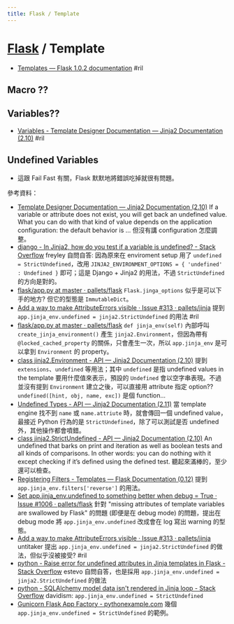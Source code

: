 ```yaml
---
title: Flask / Template
---
```

# [Flask](flask.md) / Template

  - [Templates — Flask 1\.0\.2 documentation](http://flask.pocoo.org/docs/1.0/tutorial/templates/) #ril

## Macro ??

## Variables??

  - [Variables - Template Designer Documentation — Jinja2 Documentation (2\.10)](http://jinja.pocoo.org/docs/2.10/templates/#variables) #ril

## Undefined Variables

  - 這跟 Fail Fast 有關，Flask 默默地將錯誤吃掉就很有問題。

參考資料：

  - [Template Designer Documentation — Jinja2 Documentation (2\.10)](http://jinja.pocoo.org/docs/2.10/templates/#variables) If a variable or attribute does not exist, you will get back an undefined value. What you can do with that kind of value depends on the application configuration: the default behavior is ... 但沒有講 configuration 怎麼調整。
  - [django \- In Jinja2, how do you test if a variable is undefined? \- Stack Overflow](https://stackoverflow.com/questions/3842690/) freyley 自問自答: 因為原來在 enviroment setup 用了 `undefined = StrictUndefined`，改用 `JINJA2_ENVIRONMENT_OPTIONS = { 'undefined' : Undefined }` 即可；這是 Django + Jinja2 的用法，不過 `StrictUndefined` 的方向是對的。
  - [flask/app\.py at master · pallets/flask](https://github.com/pallets/flask/blob/master/flask/app.py#L274) `Flask.jinga_options` 似乎是可以下手的地方? 但它的型態是 `ImmutableDict`。
  - [Add a way to make AttributeErrors visible · Issue \#313 · pallets/jinja](https://github.com/pallets/jinja/issues/313) 提到 `app.jinja_env.undefined = jinja2.StrictUndefined` 的用法 #ril
  - [flask/app\.py at master · pallets/flask](https://github.com/pallets/flask/blob/master/flask/app.py#L636) `def jinja_env(self)` 內部呼叫 `create_jinja_environment()` 產生 `jinja2.Environment`，但因為帶有 `@locked_cached_property` 的關係，只會產生一次，所以 `app.jinja_env` 是可以拿到 `Environment` 的 property。
  - [class jinja2.Environment - API — Jinja2 Documentation (2\.10)](http://jinja.pocoo.org/docs/2.10/api/#jinja2.Environment) 提到 `extensions`、`undefined` 等用法；其中 `undefined` 是指 undefined values in the template 要用什麼值來表示，預設的 `Undefined` 會以空字串表現。不過並沒有提到 `Environment` 建立之後，可以直接用 attribute 指定 option?? `undefined([hint, obj, name, exc])` 是個 function...
  - [Undefined Types - API — Jinja2 Documentation (2\.11)](http://jinja.pocoo.org/docs/dev/api/#undefined-types) 當 template engine 找不到 `name` 或 `name.attriute` 時，就會傳回一個 undefined value，最接近 Python 行為的是 `StrictUndefined`，除了可以測試是否 undefined 外，其他操作都會噴錯。
  - [class jinja2.StrictUndefined - API — Jinja2 Documentation (2\.10)](http://jinja.pocoo.org/docs/2.10/api/#jinja2.StrictUndefined) An undefined that barks on print and iteration as well as boolean tests and all kinds of comparisons. In other words: you can do nothing with it except checking if it’s defined using the defined test. 聽起來滿棒的，至少還可以檢查。
  - [Registering Filters - Templates — Flask Documentation (0\.12)](http://flask.pocoo.org/docs/0.12/templating/#registering-filters) 提到 `app.jinja_env.filters['reverse']` 的用法。
  - [Set app\.jinja\_env\.undefined to something better when debug = True · Issue \#1006 · pallets/flask](https://github.com/pallets/flask/issues/1006) 針對 "missing attributes of template variables are swallowed by Flask" 的問題 (即便是在 debug mode) 的問題，提出在 debug mode 將 `app.jinja_env.undefined` 改成會在 log 寫出 warning 的型態。
  - [Add a way to make AttributeErrors visible · Issue \#313 · pallets/jinja](https://github.com/pallets/jinja/issues/313) untitaker 提出 `app.jinja_env.undefined = jinja2.StrictUndefined` 的做法，但似乎沒被接受? #ril
  - [python \- Raise error for undefined attributes in Jinja templates in Flask \- Stack Overflow](https://stackoverflow.com/questions/39127940/) estevo 自問自答，也是採用 `app.jinja_env.undefined = jinja2.StrictUndefined` 的做法
  - [python \- SQLAlchemy model data isn't rendered in Jinja loop \- Stack Overflow](https://stackoverflow.com/questions/35559127/) davidism: `app.jinja_env.undefined = StrictUndefined`
  - [Gunicorn Flask App Factory \- pythonexample\.com](http://pythonexample.com/code/gunicorn-flask-app-factory/) 幾個 `app.jinja_env.undefined = StrictUndefined` 的範例。

